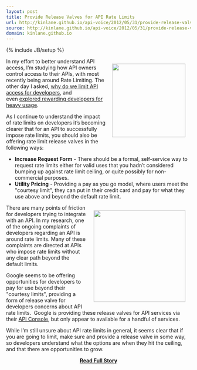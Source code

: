 ```yaml
---
layout: post
title: Provide Release Valves for API Rate Limits
url: http://kinlane.github.io/api-voice/2012/05/31/provide-release-valves-for-api-rate-limits/
source: http://kinlane.github.io/api-voice/2012/05/31/provide-release-valves-for-api-rate-limits/
domain: kinlane.github.io
---
```

{% include JB/setup %}<p><p><img style="padding: 15px;" src="http://kinlane-productions.s3.amazonaws.com/teapot-steaming.jpg" alt="" width="200" align="right" /></p>
<p>In my effort to better understand API access, I&rsquo;m studying how API owners control access to their APIs, with most recently being around Rate Limiting.  The other day I asked, <a title="why do we limit API access for developers" href="/2012/05/29/why-do-we-limit-api-access-for-developers/">why do we limit API access for developers</a>, and even&nbsp;<a title="explored rewarding developers for heavy usage" href="http://blog.programmableweb.com/2011/06/01/should-we-be-limiting-developers-api-usage/">explored rewarding developers for heavy usage</a>.</p>
<p>As I continue to understand the impact of rate limits on developers it&rsquo;s becoming clearer that for an API to successfully impose rate limits, you should also be offering rate limit release valves in the following ways:</p>
<ul class="mainlist">
<li><strong>Increase Request Form</strong> - There should be a formal, self-service way to request rate limits either for valid uses that you hadn&rsquo;t considered bumping up against rate limit ceiling, or quite possibly for non-commercial purposes.</li>
<li><strong>Utility Pricing</strong> - Providing a pay as you go model, where users meet the "courtesy limit", they can put in their credit card and pay for what they use above and beyond the default rate limit.</li>
</ul>
<p><a title="API Console" href="https://code.google.com/apis/console/"><img style="padding: 15px;" src="http://kinlane-productions.s3.amazonaws.com/google/Google-APIs-Console-Rate-Limits.png" alt="" width="250" align="right" /></a></p>
<p>There are many points of friction for developers trying to integrate with an API.  In my research, one of the ongoing complaints of developers regarding an API is around rate limits.  Many of these complaints are directed at APIs who impose rate limits without any clear path beyond the default limits.</p>
<p>Google seems to be offering opportunities for developers to pay for use beyond their "courtesy limits", providing a form of release valve for developers concerns about API rate limits. &nbsp;Google is providing these release valves for API services via their <a title="API Console" href="https://code.google.com/apis/console/">API Console</a>, but only appear to available for a handful of services.&nbsp;</p>
<p>While I&rsquo;m still unsure about API rate limits in general, it seems clear that if you are going to limit, make sure and provide a release valve in some way, so developers understand what the options are when they hit the ceiling, and that there are opportunities to grow.</p></p>
<center><p><a href="http://kinlane.github.io/api-voice/2012/05/31/provide-release-valves-for-api-rate-limits/" style='padding:25px; font-sze:18px; font-weight: bold;'>Read Full Story</a></p></center>
